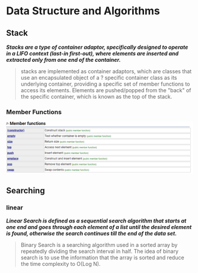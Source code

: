 # Data Structure and Algorithms



## Stack

**_Stacks are a type of container adaptor, specifically designed to operate in a LIFO context (last-in first-out), where elements are inserted and extracted only from one end of the container._**

> stacks are implemented as container adaptors, which are classes that use an encapsulated object of a ? specific container class as its underlying container, providing a specific set of member functions to access its elements. Elements are pushed/popped from the "back" of the specific container, which is known as the top of the stack.

### Member Functions

![image of all funcions in stack](https://github.com/anshchovatiya/DSA/blob/main/Images/Screenshot%202024-03-09%20115328.png)



## Searching

### linear

**_Linear Search is defined as a sequential search algorithm that starts at one end and goes through each element of a list until the desired element is found, otherwise the search continues till the end of the data set._**


>Binary Search is a searching algorithm used in a sorted array by repeatedly dividing the search interval in half. The idea of binary search is to use the information that the array is sorted and reduce the time complexity to O(Log N). 
